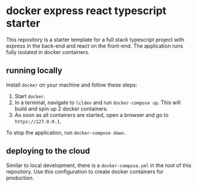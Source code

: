 # docker express react typescript starter

This repository is a starter template for a full stack typescript project with express in the back-end and react on the front-end.
The application runs fully isolated in docker containers.

## running locally

Install `docker` on your machine and follow these steps:

1) Start `docker`.
2) In a terminal, navigate to `lcldev` and run `docker-compose up`. This will build and spin up 2 docker containers.
3) As soon as all containers are started, open a browser and go to `https://127.0.0.1`.

To stop the application, run `docker-compose down`.

## deploying to the cloud

Similar to local development, there is a `docker-compose.yml` in the root of this repository.
Use this configuration to create docker containers for production.
